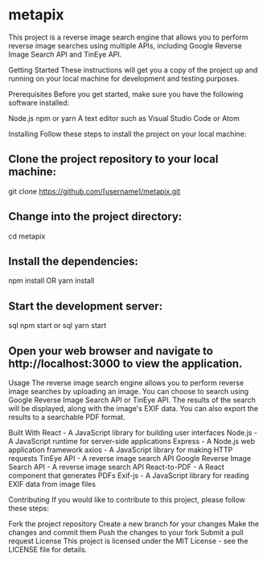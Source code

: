 # metapix
This project is a reverse image search engine that allows you to perform reverse image searches using multiple APIs, including Google Reverse Image Search API and TinEye API.

Getting Started
These instructions will get you a copy of the project up and running on your local machine for development and testing purposes.

Prerequisites
Before you get started, make sure you have the following software installed:

Node.js
npm or yarn
A text editor such as Visual Studio Code or Atom

Installing
Follow these steps to install the project on your local machine:

## Clone the project repository to your local machine:

git clone https://github.com/[username]/metapix.git

## Change into the project directory:

cd metapix

## Install the dependencies:

npm install
OR
yarn install

## Start the development server:
sql npm start
or
sql yarn start

## Open your web browser and navigate to http://localhost:3000 to view the application.

Usage
The reverse image search engine allows you to perform reverse image searches by uploading an image. You can choose to search using Google Reverse Image Search API or TinEye API. The results of the search will be displayed, along with the image's EXIF data. You can also export the results to a searchable PDF format.

Built With
React - A JavaScript library for building user interfaces
Node.js - A JavaScript runtime for server-side applications
Express - A Node.js web application framework
axios - A JavaScript library for making HTTP requests
TinEye API - A reverse image search API
Google Reverse Image Search API - A reverse image search API
React-to-PDF - A React component that generates PDFs
Exif-js - A JavaScript library for reading EXIF data from image files

Contributing
If you would like to contribute to this project, please follow these steps:

Fork the project repository
Create a new branch for your changes
Make the changes and commit them
Push the changes to your fork
Submit a pull request
License
This project is licensed under the MIT License - see the LICENSE file for details.
